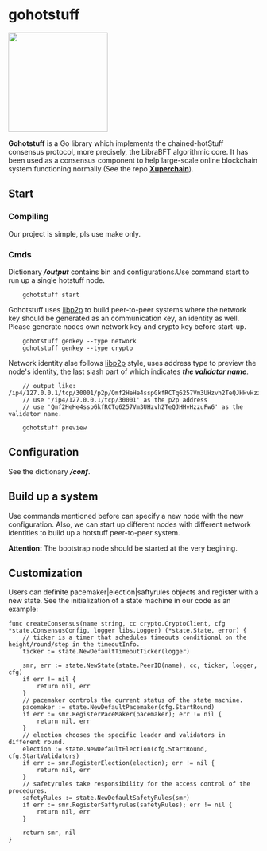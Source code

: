 # gohotstuff

<img src="https://github.com/aucusaga/gohotstuff/blob/main/image/hot_gopher.png" width = "200" height = "200"/>

**Gohotstuff** is a Go library which implements the chained-hotStuff consensus protocol, more precisely, the LibraBFT algorithmic core. It has been used as a consensus component to help large-scale online blockchain system  functioning normally (See the repo **[Xuperchain](https://github.com/xuperchain/xuperchain)**).


Start
------------------

### Compiling

Our project is simple, pls use make only.

### Cmds

Dictionary ***/output*** contains bin and configurations.Use command start to run up a single hotstuff node.

~~~shell
    gohotstuff start
~~~ 

Gohotstuff uses [libp2p](https://github.com/libp2p/libp2p) to build peer-to-peer systems where the network key should be generated as an communication key, an identity as well. Please generate nodes own network key and crypto key before start-up.

~~~ shell
    gohotstuff genkey --type network
    gohotstuff genkey --type crypto
~~~ 

Network identity alse follows [libp2p](https://github.com/libp2p/libp2p) style, uses address type to preview the node's identity, the last slash part of which indicates ***the validator name***.

~~~ shell
    // output like: /ip4/127.0.0.1/tcp/30001/p2p/Qmf2HeHe4sspGkfRCTq6257Vm3UHzvh2TeQJHHvHzzuFw6
    // use '/ip4/127.0.0.1/tcp/30001' as the p2p address
    // use 'Qmf2HeHe4sspGkfRCTq6257Vm3UHzvh2TeQJHHvHzzuFw6' as the validator name.
    
    gohotstuff preview
~~~ 

Configuration
------------------
See the dictionary ***/conf***.


Build up a system
-------------------
Use commands mentioned before can specify a new node with the new configuration. Also, we can start up different nodes with different network identities to build up a hotstuff peer-to-peer system.

**Attention:** The bootstrap node should be started at the very begining.

Customization
------------------
Users can definite pacemaker|election|saftyrules objects and register with a new state.
See the initialization of a state machine in our code as an example:
~~~ golang
func createConsensus(name string, cc crypto.CryptoClient, cfg *state.ConsensusConfig, logger libs.Logger) (*state.State, error) {
	// ticker is a timer that schedules timeouts conditional on the height/round/step in the timeoutInfo.
	ticker := state.NewDefaultTimeoutTicker(logger)

	smr, err := state.NewState(state.PeerID(name), cc, ticker, logger, cfg)
	if err != nil {
		return nil, err
	}
	// pacemaker controls the current status of the state machine.
	pacemaker := state.NewDefaultPacemaker(cfg.StartRound)
	if err := smr.RegisterPaceMaker(pacemaker); err != nil {
		return nil, err
	}
	// election chooses the specific leader and validators in different round.
	election := state.NewDefaultElection(cfg.StartRound, cfg.StartValidators)
	if err := smr.RegisterElection(election); err != nil {
		return nil, err
	}
	// safetyrules take responsibility for the access control of the procedures.
	safetyRules := state.NewDefaultSafetyRules(smr)
	if err := smr.RegisterSaftyrules(safetyRules); err != nil {
		return nil, err
	}

	return smr, nil
}
~~~

